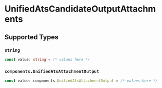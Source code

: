 # UnifiedAtsCandidateOutputAttachments


## Supported Types

### `string`

```typescript
const value: string = /* values here */
```

### `components.UnifiedAtsAttachmentOutput`

```typescript
const value: components.UnifiedAtsAttachmentOutput = /* values here */
```

